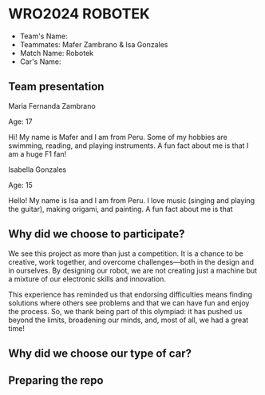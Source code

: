 WRO2024 ROBOTEK
====
+ Team's Name: 
+ Teammates: Mafer Zambrano & Isa Gonzales
+ Match Name: Robotek
+ Car's Name: 
  
## Team presentation

Maria Fernanda Zambrano

Age: 17

Hi! My name is Mafer and I am from Peru. Some of my hobbies are swimming, reading, and playing instruments. A fun fact about me is that I am a huge F1 fan!



Isabella Gonzales

Age: 15

Hello! My name is Isa and I am from Peru. I love music (singing and playing the guitar), making origami, and painting. A fun fact about me is that 

## Why did we choose to participate?

We see this project as more than just a competition. It is a chance to be creative, work together, and overcome challenges—both in the design and in ourselves. By designing our robot, we are not creating just a machine but a mixture of our electronic skills and innovation.

This experience has reminded us that endorsing difficulties means finding solutions where others see problems and that we can have fun and enjoy the process. So, we thank being part of this olympiad: it has pushed us beyond the limits, broadening our minds, and, most of all, we had a great time!

## Why did we choose our type of car?


## Preparing the repo

